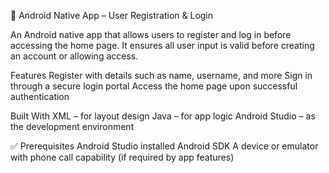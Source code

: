 📱 Android Native App – User Registration & Login

An Android native app that allows users to register and log in before accessing the home page. It ensures all user input is valid before creating an account or allowing access.

Features
  Register with details such as name, username, and more
  Sign in through a secure login portal
  Access the home page upon successful authentication

Built With
  XML – for layout design
  Java – for app logic
  Android Studio – as the development environment

✅ Prerequisites
  Android Studio installed
  Android SDK
  A device or emulator with phone call capability (if required by app features)
